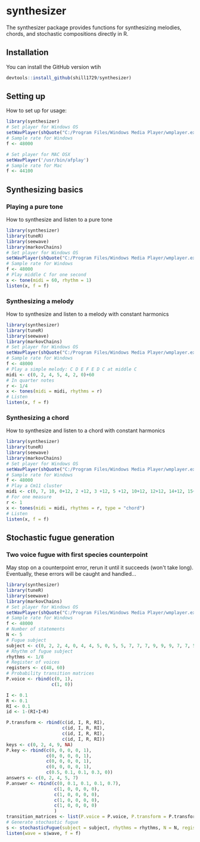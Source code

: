 
# synthesizer

<!-- badges: start -->
<!-- badges: end -->

The synthesizer package provides functions for synthesizing melodies, chords, and stochastic compositions directly in R.

## Installation

You can install the GitHub version wtih

``` r
devtools::install_github(shill1729/synthesizer)
```

## Setting up

How to set up for usage:

``` r
library(synthesizer)
# Set player for Windows OS
setWavPlayer(shQuote("C:/Program Files/Windows Media Player/wmplayer.exe"))
# Sample rate for Windows
f <- 48000

# Set player for MAC OSX
setWavPlayer('/usr/bin/afplay')
# Sample rate for Mac
f <- 44100
```
## Synthesizing basics

### Playing a pure tone

How to synthesize and listen to a pure tone

```r
library(synthesizer)
library(tuneR)
library(seewave)
library(markovChains)
# Set player for Windows OS
setWavPlayer(shQuote("C:/Program Files/Windows Media Player/wmplayer.exe"))
# Sample rate for Windows
f <- 48000
# Play middle C for one second
x <- tone(midi = 60, rhythm = 1)
listen(x, f = f)
```
### Synthesizing a melody
How to synthesize and listen to a melody with constant harmonics
```r
library(synthesizer)
library(tuneR)
library(seewave)
library(markovChains)
# Set player for Windows OS
setWavPlayer(shQuote("C:/Program Files/Windows Media Player/wmplayer.exe"))
# Sample rate for Windows
f <- 48000
# Play a simple melody: C D E F E D C at middle C
midi <- c(0, 2, 4, 5, 4, 2, 0)+60
# In quarter notes
r <- 1/4
x <- tones(midi = midi, rhythms = r)
# Listen
listen(x, f = f)
```
### Synthesizing a chord
How to synthesize and listen to a chord with constant harmonics
```r
library(synthesizer)
library(tuneR)
library(seewave)
library(markovChains)
# Set player for Windows OS
setWavPlayer(shQuote("C:/Program Files/Windows Media Player/wmplayer.exe"))
# Sample rate for Windows
f <- 48000
# Play a Cm11 cluster
midi <- c(0, 7, 10, 0+12, 2 +12, 3 +12, 5 +12, 10+12, 12+12, 14+12, 15+12)+60
# For one measure
r <- 1
x <- tones(midi = midi, rhythms = r, type = "chord")
# Listen
listen(x, f = f)
```

## Stochastic fugue generation

### Two voice fugue with first species counterpoint
May stop on a counterpoint error, rerun it until it succeeds (won't take long). Eventually, these errors will be caught and handled...
```r
library(synthesizer)
library(tuneR)
library(seewave)
library(markovChains)
# Set player for Windows OS
setWavPlayer(shQuote("C:/Program Files/Windows Media Player/wmplayer.exe"))
# Sample rate for Windows
f <- 48000
# Number of statements
N <- 5
# Fugue subject
subject <- c(0, 2, 2, 4, 0, 4, 4, 5, 0, 5, 5, 7, 7, 7, 9, 9, 9, 7, 7, 5, 5, 4, 4, 2, 2, 0)
# Rhythm of fugue subject
rhythms <- 1/8
# Register of voices
registers <- c(48, 60)
# Probability transition matrices
P.voice <- rbind(c(0, 1),
                 c(1, 0))

I <- 0.1
R <- 0.1
RI <- 0.1
id <- 1-(RI+I+R)

P.transform <- rbind(c(id, I, R, RI),
                     c(id, I, R, RI),
                     c(id, I, R, RI),
                     c(id, I, R, RI))
keys <- c(0, 2, 4, 9, NA)
P.key <- rbind(c(0, 0, 0, 0, 1),
               c(0, 0, 0, 0, 1),
               c(0, 0, 0, 0, 1),
               c(0, 0, 0, 0, 1),
               c(0.5, 0.1, 0.1, 0.3, 0))
answers <- c(0, 2, 4, 5, 7)
P.answer <- rbind(c(0, 0.1, 0.1, 0.1, 0.7),
                  c(1, 0, 0, 0, 0),
                  c(1, 0, 0, 0, 0),
                  c(1, 0, 0, 0, 0),
                  c(1, 0, 0, 0, 0)
                  )
transition_matrices <- list(P.voice = P.voice, P.transform = P.transform, P.key = P.key, P.answer = P.answer)
# Generate stochastic fugue
s <- stochasticFugue(subject = subject, rhythms = rhythms, N = N, registers = registers, transition_matrices = transition_matrices, subjectKeys = keys, answerKeys = answers)
listen(wave = s$wave, f = f)
```


